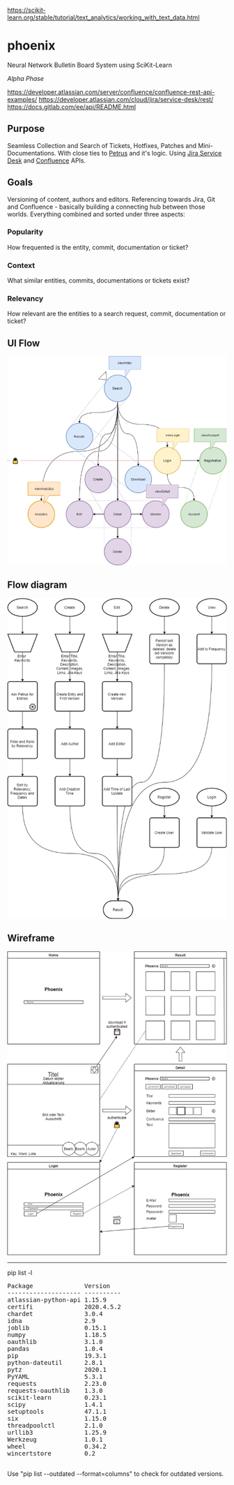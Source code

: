 https://scikit-learn.org/stable/tutorial/text_analytics/working_with_text_data.html

# phoenix

Neural Network Bulletin Board System using SciKit-Learn

_Alpha Phase_

https://developer.atlassian.com/server/confluence/confluence-rest-api-examples/
https://developer.atlassian.com/cloud/jira/service-desk/rest/
https://docs.gitlab.com/ee/api/README.html

## Purpose

Seamless Collection and Search of Tickets, Hotfixes, Patches and Mini-Documentations. With close ties to [Petrus](https://github.com/Skadisson/petrus) and it's logic. Using [Jira Service Desk](https://docs.atlassian.com/jira-servicedesk/REST/3.9.1/) and [Confluence](https://docs.atlassian.com/ConfluenceServer/rest/7.0.3/) APIs.

## Goals

Versioning of content, authors and editors. Referencing towards Jira, Git and Confluence - basically building a connecting hub between those worlds. Everything combined and sorted under three aspects: 

### Popularity

How frequented is the entity, commit, documentation or ticket?

### Context 

What similar entities, commits, documentations or tickets exist?

### Relevancy

How relevant are the entities to a search request, commit, documentation or ticket?

## UI Flow

![alt text](src/ui_flow.png "UI Flow")

## Flow diagram

![alt text](src/flow_diagram.png "Flow Diagram")

## Wireframe

![alt text](src/wireframe.png "Wireframe")


___

pip list -l
<pre>
Package              Version
-------------------- ----------
atlassian-python-api 1.15.9
certifi              2020.4.5.2
chardet              3.0.4
idna                 2.9
joblib               0.15.1
numpy                1.18.5
oauthlib             3.1.0
pandas               1.0.4
pip                  19.3.1
python-dateutil      2.8.1
pytz                 2020.1
PyYAML               5.3.1
requests             2.23.0
requests-oauthlib    1.3.0
scikit-learn         0.23.1
scipy                1.4.1
setuptools           47.1.1
six                  1.15.0
threadpoolctl        2.1.0
urllib3              1.25.9
Werkzeug             1.0.1
wheel                0.34.2
wincertstore         0.2

</pre>

Use "pip list --outdated --format=columns" to check for outdated versions.
